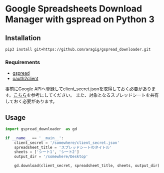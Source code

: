 # Google Spreadsheets Download Manager with gspread on Python 3


## Installation

```bash
pip3 install git+https://github.com/aragig/gspread_downloader.git
```

### Requirements
- [gspread](https://docs.gspread.org/en/v5.12.0/)
- [oauth2client](https://pypi.org/project/oauth2client/)
 


事前にGoogle APIへ登録してclient_secret.jsonを取得しておく必要があります。[こちら](https://docs.gspread.org/en/latest/oauth2.html)を参考にしてください。
また、対象となるスプレッドシートを共有しておく必要があります。


## Usage

```python
import gspread_downloader  as gd

if __name__ == '__main__':
    client_secret = '/somewhere/client_secret.json'
    spreadsheet_title = 'スプレッドシートのタイトル'
    sheets = ['シート1', 'シート2']
    output_dir = '/somewhere/Desktop'

    gd.download(client_secret, spreadsheet_title, sheets, output_dir)
```
